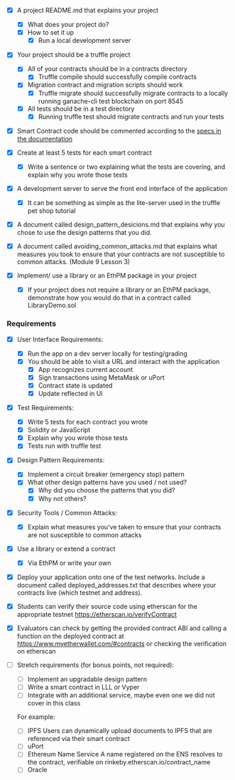 - [x] A project README.md that explains your project
  - [x] What does your project do?
  - [x] How to set it up
      - [x] Run a local development server

- [x] Your project should be a truffle project
  - [x] All of your contracts should be in a contracts directory
    - [x] Truffle compile should successfully compile contracts
  - [x] Migration contract and migration scripts should work
    - [x] Truffle migrate should successfully migrate contracts to a locally running ganache-cli test blockchain on port 8545
  - [x] All tests should be in a test directory
    - [x] Running truffle test should migrate contracts and run your tests

- [x] Smart Contract code should be commented according to the [specs in the documentation](https://solidity.readthedocs.io/en/v0.4.21/layout-of-source-files.html#comments)

- [x] Create at least 5 tests for each smart contract
  - [x] Write a sentence or two explaining what the tests are covering, and explain why you wrote those tests

- [x] A development server to serve the front end interface of the application
  - [x] It can be something as simple as the lite-server used in the truffle pet shop tutorial

- [x] A document called design_pattern_desicions.md that explains why you chose to use the design patterns that you did.

- [x] A document called avoiding_common_attacks.md that explains what measures you took to ensure that your contracts are not susceptible to common attacks. (Module 9 Lesson 3)

- [x] Implement/ use a library or an EthPM package in your project
  - [x] If your project does not require a library or an EthPM package, demonstrate how you would do that in a contract called LibraryDemo.sol

### Requirements
- [x] User Interface Requirements:
  - [x] Run the app on a dev server locally for testing/grading
  - [x] You should be able to visit a URL and interact with the application
    - [x] App recognizes current account
    - [x] Sign transactions using MetaMask or uPort
    - [x] Contract state is updated
    - [x] Update reflected in UI

- [x] Test Requirements:
  - [x]  Write 5 tests for each contract you wrote
    - [x]  Solidity or JavaScript
  - [x]  Explain why you wrote those tests
  - [x]  Tests run with truffle test

- [x] Design Pattern Requirements:
  - [x] Implement a circuit breaker (emergency stop) pattern
  - [x] What other design patterns have you used / not used?
    - [x] Why did you choose the patterns that you did?
    - [x] Why not others?

- [x] Security Tools / Common Attacks:
  - [x] Explain what measures you’ve taken to ensure that your contracts are not susceptible to common attacks

- [x] Use a library or extend a contract
  - [x] Via EthPM or write your own

- [x] Deploy your application onto one of the test networks. Include a document called deployed_addresses.txt that describes where your contracts live (which testnet and address).

- [x] Students can verify their source code using etherscan for the appropriate testnet https://etherscan.io/verifyContract
- [x] Evaluators can check by getting the provided contract ABI and calling a function on the deployed contract at https://www.myetherwallet.com/#contracts or checking the verification on etherscan

- [ ] Stretch requirements (for bonus points, not required):
    - [ ] Implement an upgradable design pattern
    - [ ] Write a smart contract in LLL or Vyper
  - [ ] Integrate with an additional service, maybe even one we did not cover in this class

  For example:
  - [ ] IPFS
    Users can dynamically upload documents to IPFS that are referenced via their smart contract
  - [ ] uPort
  - [ ] Ethereum Name Service
    A name registered on the ENS resolves to the contract, verifiable on rinkeby.etherscan.io/contract_name
  - [ ] Oracle
